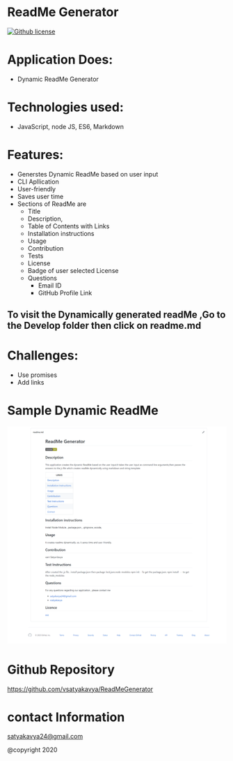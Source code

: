 # ReadMe Generator 
[![Github license](https://img.shields.io/badge/License-MIT-yellowgreen)](https://choosealicense.com/licenses/MIT/)
  
 

# Application Does:
* Dynamic ReadMe Generator

# Technologies used:
*  JavaScript, node JS, ES6, Markdown

# Features:

* Generstes Dynamic ReadMe based on user input
* CLI Apllication
* User-friendly  
* Saves user time 
* Sections of ReadMe are 
  * Title
  * Description, 
  * Table of Contents with Links
  * Installation instructions
  * Usage
  * Contribution
  * Tests
  * License
  * Badge of user selected License
  * Questions
    * Email ID
    * GitHub Profile Link
  


## To visit the Dynamically generated readMe ,Go to the Develop folder then click on  readme.md
  


# Challenges:
* Use promises
* Add links


# Sample Dynamic ReadMe
![picture](Assets/ReadMe.png)

# Github Repository
https://github.com/vsatyakavya/ReadMeGenerator

# contact Information
satyakavya24@gmail.com

@copyright 2020


